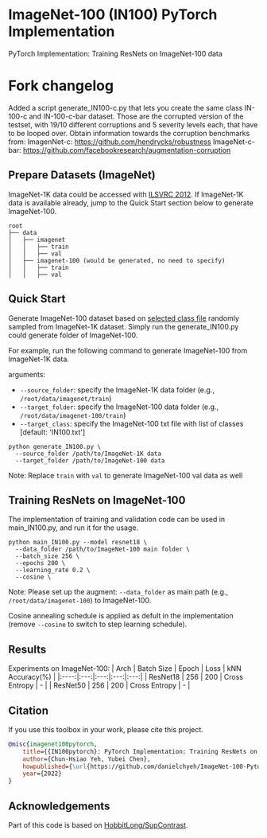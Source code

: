 # ImageNet-100 (IN100) PyTorch Implementation

PyTorch Implementation: Training ResNets on ImageNet-100 data

# Fork changelog
Added a script generate_IN100-c.py that lets you create the same class IN-100-c and IN-100-c-bar dataset. Those are the corrupted version of the testset, with 19/10 different corruptions and 5 severity levels each, that have to be looped over. Obtain information towards the corruption benchmarks from:
ImagenNet-c: https://github.com/hendrycks/robustness
ImageNet-c-bar: https://github.com/facebookresearch/augmentation-corruption

## Prepare Datasets (ImageNet)
ImageNet-1K data could be accessed with [ILSVRC 2012](http://www.image-net.org/challenges/LSVRC/2012/). If ImageNet-1K data is available already, jump to the Quick Start section below to generate ImageNet-100.

```
root
├── data
│   ├── imagenet
│   │   ├── train
│   │   ├── val
│   ├── imagenet-100 (would be generated, no need to specify)
│   │   ├── train
│   │   ├── val

```


## Quick Start

Generate ImageNet-100 dataset based on [selected class file](https://arxiv.org/pdf/1906.05849.pdf) randomly sampled from ImageNet-1K dataset. Simply run the generate_IN100.py could generate folder of ImageNet-100.

For example, run the following command to generate ImageNet-100 from ImageNet-1K data.

arguments:
  - `--source_folder`: specify the ImageNet-1K data folder (e.g., `/root/data/imagenet/train`)
  - `--target_folder`: specify the ImageNet-100 data folder (e.g., `/root/data/imagenet-100/train`)
  - `--target_class`: specify the ImageNet-100 txt file with list of classes [default: 'IN100.txt']

```
python generate_IN100.py \
  --source_folder /path/to/ImageNet-1K data
  --target_folder /path/to/ImageNet-100 data
```

Note: Replace `train` with `val` to generate ImageNet-100 val data as well

## Training ResNets on ImageNet-100

The implementation of training and validation code can be used in main_IN100.py, and run it for the usage.

```
python main_IN100.py --model resnet18 \
  --data_folder /path/to/ImageNet-100 main folder \
  --batch_size 256 \
  --epochs 200 \
  --learning_rate 0.2 \
  --cosine \
```
Note: Please set up the augment: `--data_folder` as main path (e.g., `/root/data/imagenet-100`) to ImageNet-100.

Cosine annealing schedule is applied as defult in the implementation (remove `--cosine` to switch to step learning schedule).

## Results
Experiments on ImageNet-100:
| Arch | Batch Size | Epoch | Loss | kNN Accuracy(%) |
|:----:|:---:|:---:|:---:|:---:|
| ResNet18 | 256 | 200 | Cross Entropy |  -  |
| ResNet50 | 256 | 200 | Cross Entropy |  -  |

## Citation

If you use this toolbox in your work, please cite this project.

```bibteX
@misc{imagenet100pytorch,
    title={{IN100pytorch}: PyTorch Implementation: Training ResNets on ImageNet-100},
    author={Chun-Hsiao Yeh, Yubei Chen},
    howpublished={\url{https://github.com/danielchyeh/ImageNet-100-Pytorch}},
    year={2022}
}
```

## Acknowledgements

Part of this code is based on [HobbitLong/SupContrast](https://github.com/HobbitLong/SupContrast).